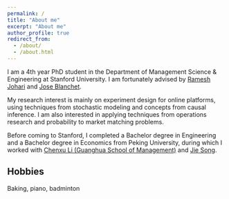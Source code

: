```yaml
---
permalink: /
title: "About me"
excerpt: "About me"
author_profile: true
redirect_from: 
  - /about/
  - /about.html
---
```


I am a 4th year PhD student in the Department of Management Science & Engineering at Stanford University. I am fortunately advised by [Ramesh Johari](http://web.stanford.edu/~rjohari/) and [Jose Blanchet](https://web.stanford.edu/~jblanche/).

My research interest is mainly on experiment design for online platforms, using techniques from stochastic modeling and concepts from causal inference. I am also interested in applying techniques from operations research and probability to market matching problems.

Before coming to Stanford, I completed a Bachelor degree in Engineering and a Bachelor degree in Economics from Peking University, during which I worked with [Chenxu Li (Guanghua School of Management)](https://en.gsm.pku.edu.cn/conjsxq.jsp?urltype=tree.TreeTempUrl&wbtreeid=1099&user_id=cxli) and [Jie Song](https://en.coe.pku.edu.cn/faculty/facultyaz/891230.htm).


Hobbies
------
Baking, piano, badminton
